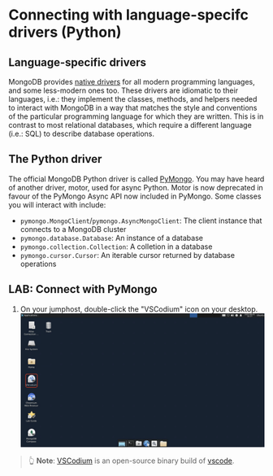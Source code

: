 # Connecting with language-specifc drivers (Python)

## Language-specific drivers
MongoDB provides [native drivers](https://www.mongodb.com/docs/drivers/) 
for all modern programming languages, and some less-modern ones too. These 
drivers are idiomatic to their languages, i.e.: they implement the classes,
methods, and helpers needed to interact with MongoDB in a way that matches the
style and conventions of the particular programming language for which they
are written. This is in contrast to most relational databases, which require a
different language (i.e.: SQL) to describe database operations.

## The Python driver
The official MongoDB Python driver is called 
[PyMongo](https://www.mongodb.com/docs/languages/python/). You may have heard
of another driver, motor, used for async Python. Motor is now deprecated in
favour of the PyMongo Async API now included in PyMongo. Some classes you will
interact with include:

- `pymongo.MongoClient`/`pymongo.AsyncMongoClient`: The client instance that 
  connects to a MongoDB cluster
- `pymongo.database.Database`: An instance of a database
- `pymongo.collection.Collection`: A colletion in a database
- `pymongo.cursor.Cursor`: An iterable cursor returned by database operations

## LAB: Connect with PyMongo

1. On your jumphost, double-click the "VSCodium" icon on your desktop.
![Desktop showing the VSCodium Icon](images/vscodium-icon.png)

> 👆 **Note**: [VSCodium](https://vscodium.com/) is an open-source binary build
  of [vscode](https://github.com/Microsoft/vscode).

